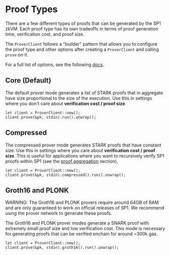 # Proof Types

There are a few different types of proofs that can be generated by the SP1 zkVM. Each proof type has its own tradeoffs in terms of proof generation time, verification cost, and proof size.

The `ProverClient` follows a "builder" pattern that allows you to configure the proof type and other options after creating a `ProverClient` and calling `prove` on it.

For a full list of options, see the following [docs](https://docs.rs/sp1-sdk/1.1.0/sp1_sdk/action/struct.Prove.html).

## Core (Default)

The default prover mode generates a list of STARK proofs that in aggregate have size proportional to
the size of the execution. Use this in settings where you don't care about **verification cost / proof size**.

```rust,noplayground
let client = ProverClient::new();
client.prove(&pk, stdin).run().unwrap();
```

## Compressed

The compressed prover mode generates STARK proofs that have constant size. Use this in settings where you
care about **verification cost / proof size**. This is useful for applications where you want to recursively verify SP1 proofs within SP1 (see the [proof aggregation](../writing-programs/proof-aggregation.md) section).

```rust,noplayground
let client = ProverClient::new();
client.prove(&pk, stdin).compressed().run().unwrap();
```

## Groth16 and PLONK

<div class="warning">
WARNING: The Groth16 and PLONK provers require around 64GB of RAM and are only guaranteed to work on official releases of SP1. We recommend using the prover network to generate these proofs.
</div>

The Groth16 and PLONK prover modes generate a SNARK proof with extremely small proof size and low verification cost.
This mode is necessary for generating proofs that can be verified onchain for around ~300k gas.

```rust,noplayground
let client = ProverClient::new();
client.prove(&pk, stdin).groth16().run().unwrap();
```
